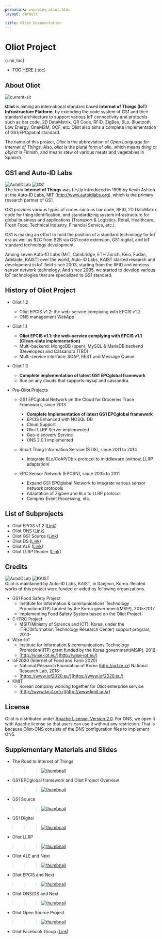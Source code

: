 ```yaml
---
permalink: overview_oliot.html
layout: default

title: Oliot Documentation
---
```


# Oliot Project
{:.no_toc}
 
* TOC HERE
{:toc}

## About Oliot

![current-sit](images/oliot.png)

**Oliot** is aiming an international standard based **Internet of Things (IoT) Infrastructure Platform**, by extending the code system of GS1 and their standard architecture to support various IoT connectivity and protocols such as bar code, 2D DataMatrix, QR Code, RFID, ZigBee, 6Lo, Bluetooth Low Energy, OneM2M, OCF, etc. Oliot also aims a complete implementation of GS1/EPCglobal standard.

The name of this project, *Oliot* is the abbreviation of *Open Language for Internet of Things*. Also, *oliot* is the plural form of *olio*, which means *thing* or *object* in Finnish, and means stew of various meats and vegetables in Spanish.


## GS1 and Auto-ID Labs
![AutoIDLab](images/Auto-IDLabsLogo.png)  ![GS1](images/gs1-epcglobal.png)  
The term **Internet of Things** was firstly introduced in 1999 by Kevin Ashton at the Auto-ID Labs, MIT (http://www.autoidlabs.org), which is the primary research partner of GS1.

GS1 provides various types of codes such as bar code, RFID, 2D DataMatrix code for thing identification, and standardizing system infrastructure for global business and applications (Transport & Logistics, Retail, Healthcare, Fresh Food, Technical Industry, Financial Service, etc.).

GS1 is making an effort to hold the position of a standard technology for IoT era as well as B2C from B2B via GS1 code extension, GS1 digital, and IoT standard technology development.

Among seven Auto-ID Labs (MIT, Cambridge, ETH Zurich, Keio, Fudan, Adelaide, KAIST) over the world, Auto-ID Labs, KAIST started research and development in IoT field since 2003, starting from the RFID and wireless sensor network technology. And since 2005, we started to develop various IoT technologies that are specialized to GS1 standard.

## History of Oliot Project
 * Oliot 1.2
   * Oliot EPCIS v1.2: the web-service complying with EPCIS v1.2
   * ONS management WebApp

 * Oliot 1.1
   * **Oliot EPCIS v1.1: the web-service complying with EPCIS v1.1 (Clean-slate implementation)**
   * Multi-backend: MongoDB (open), MySQL & MariaDB backend (Developed) and Cassandra (TBD)
   * Multi-service interface: SOAP, REST and Message Queue

 * Oliot 1.0
   * **Complete implementation of latest GS1 EPCglobal framework**
   * Run on any clouds that supports mysql and cassandra.

 * Pre-Oliot Projects
   * GS1 EPCglobal Network on the Cloud for Groceries Trace Framework, since 2013
     * **Complete Implementation of latest GS1 EPCglobal framework**
     * EPCIS Enhanced with NOSQL DB
     * Cloud Support
     * Oliot LLRP Server implemented
     * Geo-discovery Service
     * ONS 2.0.1 implemented

   * Smart Thing Information Service (STIS), since 2011 to 2014
     * Integrate 6Lo/CoAP/Obix protocol to middleware (without LLRP adaptation)

   * EPC Sensor Network (EPCSN), since 2005 to 2011
     * Expand GS1 EPCglobal Network to integrate various sensor network protocols
     * Adaptation of Zigbee and 6Lo to LLRP protocol
     * Complex Event Processing, etc.



## List of Subprojects
 * Oliot EPCIS v1.2 ([Link](https://github.com/JaewookByun/epcis))
 * Oliot ONS ([Link](https://github.com/gs1oliot/oliot-ons-1.1))
 * Oliot GS1 Source ([Link](https://github.com/gs1oliot/gs1source))
 * Oliot DS ([Link](https://github.com/gs1oliot/oliot-ds-1.1))
 * Oliot ALE ([Link](https://github.com/gs1oliot/oliot-fc))
 * Oliot LLRP Reader ([Link](https://github.com/gs1oliot/oliot-llrp))

## Credits
![AutoIDLab](images/Auto-IDLabsLogo.png)  ![KAIST](images/kaist.png)  
Oliot is maintained by Auto-ID Labs, KAIST, in Daejeon, Korea.
Related works of this project were funded or aided by following organizations.

 * GS1 Food Safety Project
   * Institute for Information & communications Technology Promotion(IITP) funded by the Korea government(MSIP), 2015-2017
   * Implementing Food Safety System based on the Oliot Project
 * C-ITRC Project
   * MSIT(Ministry of Science and ICT), Korea, under the ITRC(Information Technology Research Center) support program, 2013-
 * Wise-IoT
   * Institute for Information & communications Technology Promotion(IITP) grant funded by the Korea government(MSIP), 2016-
   * [http://wise-iot.eu/](http://wise-iot.eu/)
 * IoF2020 (Internet of Food and Farm 2020)
   * National Research Foundation of Korea (http://nrf.re.kr) National Research Lab, 2016-
   * [https://www.iof2020.eu/](https://www.iof2020.eu/)
 * KMIT
   * Korean company working together for Oliot enterprise service
   * [http://www.kmit.or.kr](http://www.kmit.or.kr)

## License
Oliot is distributed under [Apache License, Version 2.0](https://www.apache.org/licenses/LICENSE-2.0).
For ONS, we open it with Apache license so that users can use it without any restriction. That is because Oliot-ONS consists of the DNS configuration files to implement ONS.


## Supplementary Materials and Slides
 * The Road to Internet of Things

>>> [![thumbnail](http://gs1oliot.github.io/oliot/images/slide_summary/sum_the_road_to_internet_of_things.jpg)](http://www.slideshare.net/gatordkim/the-road-to-internet-of-things)

 * GS1 EPCglobal framework and Oliot Project Overview
 
>>> [![thumbnail](http://gs1oliot.github.io/oliot/images/slide_summary/sum_gs1_epcglobal_framework_and_oliot_project_overview.jpg)](http://www.slideshare.net/gatordkim/gs1-epcglobal-framework-and-oliot-project-overview-oliot-workshop-2014)

 * GS1 Source
 
>>> [![thumbnail](http://gs1oliot.github.io/oliot/images/slide_summary/sum_gs1_source.jpg)](http://www.slideshare.net/gatordkim/gs1-source)

 * GS1 Digital
 
>>> [![thumbnail](http://gs1oliot.github.io/oliot/images/slide_summary/sum_gs1_digital.jpg)](http://www.slideshare.net/gatordkim/gs1-digital)

 * Oliot LLRP
 
>>> [![thumbnail](http://gs1oliot.github.io/oliot/images/slide_summary/sum_llrp.jpg)](http://www.slideshare.net/gatordkim/gs1oliot-llrp)

 * Oliot ALE and Next
 
>>> [![thumbnail](http://gs1oliot.github.io/oliot/images/slide_summary/sum_ale.jpg)](http://www.slideshare.net/gatordkim/gs1oliot-ale-and-next)

 * Oliot EPCIS and Next
 
>>> [![thumbnail](http://gs1oliot.github.io/oliot/images/slide_summary/sum_epcis.jpg)](http://www.slideshare.net/gatordkim/gs1oliot-epcis-and-next)

 * Oliot ONS/DS and Next
 
>>> [![thumbnail](http://gs1oliot.github.io/oliot/images/slide_summary/sum_ons_ds.jpg)](http://www.slideshare.net/gatordkim/gs1oliot-onsds-and-next)

 * Oliot Open Source Project
 
>>> [![thumbnail](http://gs1oliot.github.io/oliot/images/slide_summary/sum_oliot_open_source_project.jpg)](http://www.slideshare.net/gatordkim/oliot-open-source-project)

 * Oliot Facebook Group ([Link](https://www.facebook.com/groups/oliot/))



